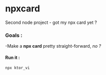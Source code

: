 # npxcard
Second node project - got my npx card yet ? 

### Goals : 
-Make a **npx card** pretty straight-forward, *no ?*


#### Run it : 
```
npx ktor_vi
```
